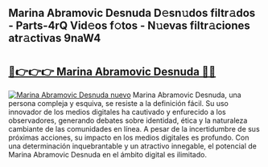 ## Marina Abramovic Desnuda D𝚎sn𝚞dos filtr𝚊dos - Parts-4rQ Vid𝚎os f𝚘tos - N𝚞evas filtr𝚊ciones atr𝚊ctivas 9naW4

# <h2><a href="http://mb5pdsd.tromn.icu/?c=Marina+Abramovic+Desnuda">🔗👉👉👉 Marina Abramovic Desnuda 🔗🔗</a></h2>

[![Marina Abramovic Desnuda nuevo](https://i.imgur.com/pEAQMta.gif)](http://mb5pdsd.tromn.icu/?c=Marina+Abramovic+Desnuda)
Marina Abramovic Desnuda, una persona compleja y esquiva, se resiste a la definición fácil. Su uso innovador de los medios digitales ha cautivado y enfurecido a los observadores, generando debates sobre identidad, ética y la naturaleza cambiante de las comunidades en línea. A pesar de la incertidumbre de sus próximas acciones, su impacto en los medios digitales es profundo. Con una determinación inquebrantable y un atractivo innegable, el potencial de Marina Abramovic Desnuda en el ámbito digital es ilimitado.
